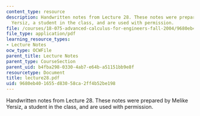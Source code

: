 ```yaml
---
content_type: resource
description: Handwritten notes from Lecture 28. These notes were prepared by Melike
  Yersiz, a student in the class, and are used with permission.
file: /courses/18-075-advanced-calculus-for-engineers-fall-2004/9680eb401655d83058ca2ff4b52be198_lecture28.pdf
file_type: application/pdf
learning_resource_types:
- Lecture Notes
ocw_type: OCWFile
parent_title: Lecture Notes
parent_type: CourseSection
parent_uid: b4fba298-0330-4ab7-e64b-a51151bb9e8f
resourcetype: Document
title: lecture28.pdf
uid: 9680eb40-1655-d830-58ca-2ff4b52be198
---
```

Handwritten notes from Lecture 28. These notes were prepared by Melike Yersiz, a student in the class, and are used with permission.

